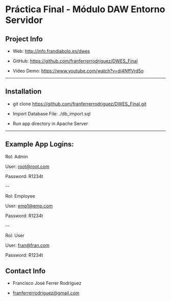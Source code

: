 # Práctica Final - Módulo DAW Entorno Servidor

## Project Info
- Web: http://info.frandiabolo.es/dwes

- GitHub: https://github.com/franferrerrodriguez/DWES_Final

- Vídeo Demo: https://www.youtube.com/watch?v=di4NffVrd5o

***

## Installation

- git clone https://github.com/franferrerrodriguez/DWES_Final.git

- Import Database File: ./db_import.sql

- Run app directory in Apache Server

***

## Example App Logins:

Rol: Admin

User: root@root.com 

Password: R1234t

--

Rol: Employee

User: emp1@emp.com

Password: R1234t

--

Rol: User

User: fran@fran.com

Password: R1234t

## Contact Info

- Francisco José Ferrer Rodríguez

- franferrerrodriguez@gmail.com